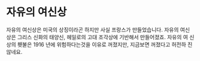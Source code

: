 # 자유의 여신상

자유의 여신상은 미국의 상징이라곤 하지만 사실 프랑스가 만들었습니다. 자유의 여신
상은 그리스 신화의 태양신, 헤일로의 고대 조각상에 기반해서 만들어졌죠. 자유의 여
신상의 횃불은 1916 년에 위험하다는것을 이유로 꺼졌지만, 지금보면 꺼졌다고 허전하
진 않네요.
